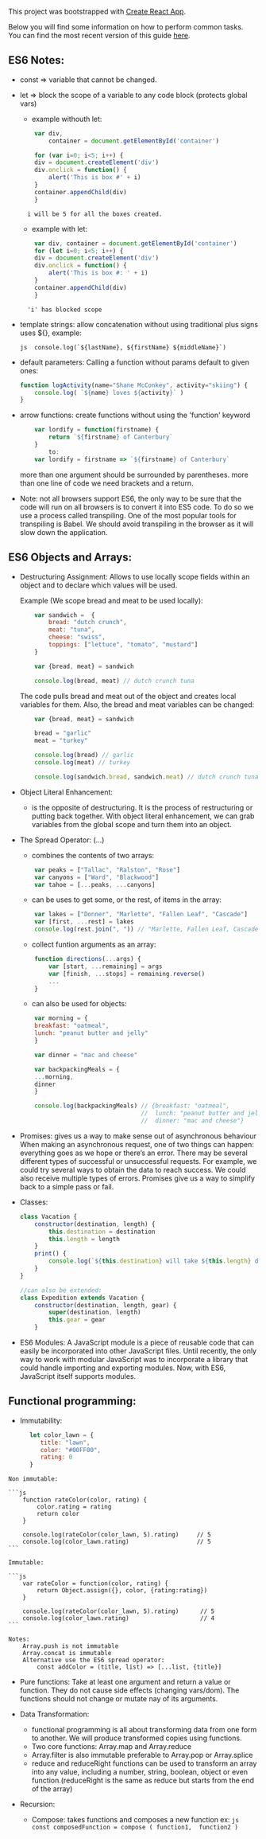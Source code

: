 This project was bootstrapped with [Create React App](https://github.com/facebookincubator/create-react-app).

Below you will find some information on how to perform common tasks.<br>
You can find the most recent version of this guide [here](https://github.com/facebookincubator/create-react-app/blob/master/packages/react-scripts/template/README.md).

## ES6 Notes:

- const => variable that cannot be changed.
- let   => block the scope of a variable to any code block (protects global vars)
    * example withouth let:
    ```js
        var div, 
            container = document.getElementById('container')

        for (var i=0; i<5; i++) {
        div = document.createElement('div')
        div.onclick = function() {
            alert('This is box #' + i)
        }
        container.appendChild(div)
        }
    ```
        i will be 5 for all the boxes created.

    * example with let:
    ```js
        var div, container = document.getElementById('container')
        for (let i=0; i<5; i++) {
        div = document.createElement('div')
        div.onclick = function() {
            alert('This is box #: ' + i)
        }
        container.appendChild(div)
        }
    ```
        'i' has blocked scope

- template strings:
    allow concatenation without using traditional plus signs
    uses ${}, example:
    
    ```js  console.log(`${lastName}, ${firstName} ${middleName}`)```

- default parameters:
    Calling a function without params default to given ones:
    ```js
    function logActivity(name="Shane McConkey", activity="skiing") {
        console.log( `${name} loves ${activity}` )
    }
    ```

- arrow functions:
    create functions without using the 'function' keyword
    ```js
        var lordify = function(firstname) {
            return `${firstname} of Canterbury`
        }
            to:
        var lordify = firstname => `${firstname} of Canterbury`
    ```
    more than one argument should be surrounded by parentheses.
    more than one line of code we need brackets and a return.

- Note: not all browsers support ES6, the only way to be sure that
        the code will run on all browsers is to convert it into 
        ES5 code. To do so we use a process called transpiling.
        One of the most popular tools for transpiling is Babel.
        We should avoid transpiling in the browser as it will slow
        down the application.

## ES6 Objects and Arrays:

- Destructuring Assignment: Allows to use locally scope fields
    within an object and to declare which values will be used.

    Example (We scope bread and meat to be used locally):
    ```js
        var sandwich =  {
            bread: "dutch crunch",
            meat: "tuna",
            cheese: "swiss",
            toppings: ["lettuce", "tomato", "mustard"]
        }

        var {bread, meat} = sandwich

        console.log(bread, meat) // dutch crunch tuna
    ```

    The code pulls bread and meat out of the object and 
    creates local variables for them. Also, the bread and
    meat variables can be changed:
    ```js
        var {bread, meat} = sandwich

        bread = "garlic"
        meat = "turkey"

        console.log(bread) // garlic
        console.log(meat) // turkey

        console.log(sandwich.bread, sandwich.meat) // dutch crunch tuna
    ```

- Object Literal Enhancement: 
    - is the opposite of destructuring. It is the process
      of restructuring or putting back together. With 
      object literal enhancement, we can grab variables
      from the global scope and turn them into an object.

- The Spread Operator: (...)
    - combines the contents of two arrays:
    ```js
        var peaks = ["Tallac", "Ralston", "Rose"]
        var canyons = ["Ward", "Blackwood"]
        var tahoe = [...peaks, ...canyons]
    ```
    - can be uses to get some, or the rest, of items in the array:
    ```js
        var lakes = ["Donner", "Marlette", "Fallen Leaf", "Cascade"]
        var [first, ...rest] = lakes
        console.log(rest.join(", ")) // "Marlette, Fallen Leaf, Cascade"
    ```
    - collect funtion arguments as an array:
    ```js
        function directions(...args) {
            var [start, ...remaining] = args
            var [finish, ...stops] = remaining.reverse()
            ...
        }
    ```
    - can also be used for objects:
    ```js
        var morning = {
        breakfast: "oatmeal",
        lunch: "peanut butter and jelly"
        }

        var dinner = "mac and cheese"

        var backpackingMeals = {
        ...morning,
        dinner
        }

        console.log(backpackingMeals) // {breakfast: "oatmeal",
                                      //  lunch: "peanut butter and jelly",
                                      //  dinner: "mac and cheese"}        
    ```
- Promises:
    gives us a way to make sense out of asynchronous behaviour
    When making an asynchronous request, one of two things 
        can happen: everything goes as we hope or there’s an error.
    There may be several different types of successful 
        or unsuccessful requests. For example, we could try several
        ways to obtain the data to reach success. We could also
        receive multiple types of errors. 
    Promises give us a way to simplify back to a 
        simple pass or fail.             

- Classes:
    ```js
    class Vacation {
        constructor(destination, length) {
            this.destination = destination
            this.length = length
        }    
        print() {
            console.log(`${this.destination} will take ${this.length} days.`)  
        }
    }         

    //can also be extended:
    class Expedition extends Vacation {   
        constructor(destination, length, gear) {
            super(destination, length)
            this.gear = gear
        }     
    ```

 - ES6 Modules:
    A JavaScript module is a piece of reusable code that 
    can easily be incorporated into other JavaScript files.
    Until recently, the only way to work with modular 
    JavaScript was to incorporate a library that could
    handle importing and exporting modules. Now, 
    with ES6, JavaScript itself supports modules.                      

## Functional programming:
   - Immutability:
```js
      let color_lawn = {
         title: "lawn",
         color: "#00FF00",
         rating: 0
      }
```

    Non immutable:

    ```js
        function rateColor(color, rating) {
            color.rating = rating
            return color
        } 

        console.log(rateColor(color_lawn, 5).rating)     // 5
        console.log(color_lawn.rating)                   // 5
    ```

    Immutable:

    ```js
        var rateColor = function(color, rating) {
            return Object.assign({}, color, {rating:rating})
        } 

        console.log(rateColor(color_lawn, 5).rating)      // 5
        console.log(color_lawn.rating)                    // 4
    ```

    Notes:
        Array.push is not immutable
        Array.concat is immutable
        Alternative use the ES6 spread operator:
            const addColor = (title, list) => [...list, {title}]

   - Pure functions:
      Take at least one argument and return a value or function.
      They do not cause side effects (changing vars/dom).
      The functions should not change or mutate nay of its arguments.

   - Data Transformation:
      * functional programming is all about transforming data from one
    form to another. We will produce transformed copies using
    functions.
       * Two core functions: Array.map and Array.reduce
       * Array.filter is also immutable preferable to Array.pop or Array.splice
       * reduce and reduceRight functions can be used to transform an array into any value, including a number, string, boolean, object or even function.(reduceRight is the same as reduce but starts from the end of the array)

   - Recursion:
      * Compose: takes functions and composes a new function ex:
    ```js
        const composedFunction = compose (
            function1, 
            function2
        )
    ```